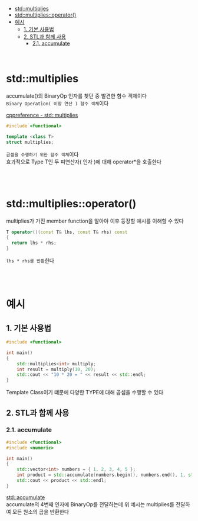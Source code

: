 - [std::multiplies](#stdmultiplies)
- [std::multiplies::operator()](#stdmultipliesoperator)
- [예시](#예시)
  - [1. 기본 사용법](#1-기본-사용법)
  - [2. STL과 함께 사용](#2-stl과-함께-사용)
    - [2.1. accumulate](#21-accumulate)

<br>

# std::multiplies
accumulate()의 BinaryOp 인자를 찾던 중 발견한 함수 객체이다<br>
`Binary Operation( 이항 연산 ) 함수 객체`이다<br>

[ cppreference - std::multiplies ](https://en.cppreference.com/w/cpp/utility/functional/multiplies)<br>
```cpp
#include <functional>

template <class T>
struct multiplies;
```
`곱셈을 수행하기 위한 함수 객체`이다<br>
효과적으로 Type T인 두 피연산자( 인자 )에 대해 operator*을 호출한다<br>

<br>
<br>

# std::multiplies::operator()
multiplies가 가진 member function을 알아야 이후 등장할 예시를 이해할 수 있다<br>
```cpp
T operator()(const T& lhs, const T& rhs) const
{
  return lhs * rhs;
}
```
`lhs * rhs를 반환`한다<br>

<br>
<br>

# 예시

## 1. 기본 사용법
```cpp
#include <functional>

int main()
{
	std::multiplies<int> multiply;
	int result = multiply(10, 20);
	std::cout << "10 * 20 = " << result << std::endl;
}
```
Template Class이기 떄문에 다양한 TYPE에 대해 곱셈을 수행할 수 있다<br>

## 2. STL과 함께 사용
### 2.1. accumulate
```cpp
#include <functional>
#include <numeric>

int main()
{
	std::vector<int> numbers = { 1, 2, 3, 4, 5 };
	int product = std::accumulate(numbers.begin(), numbers.end(), 1, std::multiplies<int>());
	std::cout << product << std::endl;
}
```
[std::accumulate](std_accumulate.md) <br>
accumulate의 4번째 인자에 BinaryOp를 전달하는데 위 예시는 multiplies를 전달하여 모든 원소의 곱을 반환한다<br>